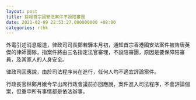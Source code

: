 ```yaml
---
layout: post
title: 據報首宗國安法案件不設陪審團
date: 2021-02-09 22:53:27.000000000 +08:00
categories: rthk
---
```


外電引述消息報道，律政司司長鄭若驊本月初，通知首宗香港國安法案件被告唐英傑的律師團隊，指案件將由三名指定法官審理，不設陪審團，原因是要保障陪審員，及其家人的人身安全。

律政司回應說，由於司法程序尚在進行，任何人均不適宜評論案件。

行政長官林鄭月娥今早出席行政會議前亦回應說，案件進入司法程序，不會評論個案，但重申所有事情都是依法辦事。

